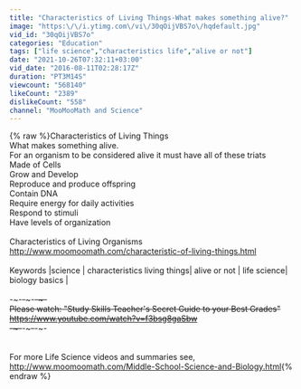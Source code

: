 ```yaml
---
title: "Characteristics of Living Things-What makes something alive?"
image: "https:\/\/i.ytimg.com\/vi\/30qOijVBS7o\/hqdefault.jpg"
vid_id: "30qOijVBS7o"
categories: "Education"
tags: ["life science","characteristics life","alive or not"]
date: "2021-10-26T07:32:11+03:00"
vid_date: "2016-08-11T02:28:17Z"
duration: "PT3M14S"
viewcount: "568140"
likeCount: "2389"
dislikeCount: "558"
channel: "MooMooMath and Science"
---
```

{% raw %}Characteristics of Living Things<br />What makes something alive.<br />For an organism to be considered alive it must have all of these triats<br />Made of Cells<br />Grow and Develop<br />Reproduce and produce offspring<br />Contain DNA<br />Require energy for daily activities<br />Respond to stimuli<br />Have levels of organization<br /><br />Characteristics of Living Organisms<br /><a rel="nofollow" target="blank" href="http://www.moomoomath.com/characteristic-of-living-things.html">http://www.moomoomath.com/characteristic-of-living-things.html</a><br /><br />Keywords |science | characteristics living things| alive or not | life science|  biology basics |<br /><br />-~-~~-~~~-~~-~-<br />Please watch: &quot;Study Skills Teacher's Secret Guide to your Best Grades&quot; <br /><a rel="nofollow" target="blank" href="https://www.youtube.com/watch?v=f3bsg8gaSbw">https://www.youtube.com/watch?v=f3bsg8gaSbw</a><br />-~-~~-~~~-~~-~-<br />*<br />*<br />For more Life Science videos and summaries see,<br /><a rel="nofollow" target="blank" href="http://www.moomoomath.com/Middle-School-Science-and-Biology.html">http://www.moomoomath.com/Middle-School-Science-and-Biology.html</a>{% endraw %}
